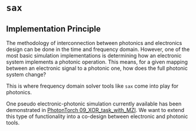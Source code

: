# `sax`

## Implementation Principle

The methodology of interconnection between photonics and electronics design can be done in the time and frequency domain. However, one of the most basic simulation implementations is determining how an electronic system implements a photonic operation. This means, for a given mapping between an electronic signal to a photonic one, how does the full photonic system change?

This is where frequency domain solver tools like `sax` come into play for photonics.

One pseudo electronic-photonic simulation currently available has been demonstrated in [PhotonTorch 09_XOR_task_with_MZI](https://docs.photontorch.com/examples/09_XOR_task_with_MZI.html). We want to extend this type of functionality into a co-design between electronic and photonic tools.
